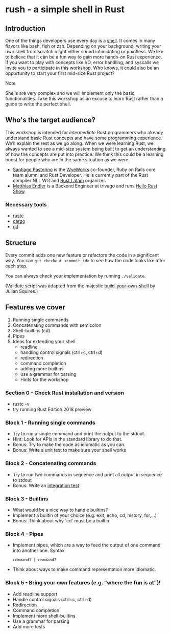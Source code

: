 # rush - a simple shell in Rust

## Introduction

One of the things developers use every day is a [shell](https://multicians.org/shell.html). It comes in many flavors like bash, fish or zsh. Depending on your background, writing your own shell from scratch might either sound intimidating or pointless. We like to believe that it can be a fun way to gain more hands-on Rust experience. If you want to play with concepts like I/O, error handling, and syscalls we invite you to participate in this workshop. Who knows, it could also be an opportunity to start your first mid-size Rust project?

> [!NOTE]
> Shells are very complex and we will implement only the basic functionalities.
> Take this workshop as an excuse to learn Rust rather than a guide to write the perfect shell.

## Who's the target audience?

This workshop is intended for *intermediate* Rust programmers who already understand basic Rust concepts and have some programming experience. We’ll explain the rest as we go along.
When we were learning Rust, we always wanted to see a mid-size system being built to get an understanding of how the concepts are put into practice. We think this could be a learning boost for people who are in the same situation as we were.

* [Santiago Pastorino](https://santiagopastorino.com) is the [WyeWorks](https://wyeworks.com) co-founder, Ruby on Rails core team alumni and Rust Developer. He is currently part of the Rust compiler NLL WG and [Rust Latam](https://rustlatam.org) organizer.
* [Matthias Endler](https://matthias-endler.de) is a Backend Engineer at trivago and runs [Hello Rust Show](https://hello-rust.show).


### Necessary tools

* [rustc](https://rustup.rs/)
* [cargo](https://github.com/rust-lang/cargo)
* [git](https://git-scm.com/)

## Structure

Every commit adds one new feature or refactors the code in a significant way.
You can `git checkout <commit_id>` to see how the code looks like after each step.

You can always check your implementation by running `./validate`.

(Validate script was adapted from the majestic [build-your-own-shell](https://github.com/tokenrove/build-your-own-shell) by Julian Squires.)

## Features we cover

1. Running single commands
2. Concatenating commands with semicolon
3. Shell-builtins (cd)
4. Pipes
5. Ideas for extending your shell
   - readline
   - handling control signals (ctrl+c, ctrl+d)
   - redirection
   - command completion
   - adding more builtins
   - use a grammar for parsing
   - Hints for the workshop

### Section 0 - Check Rust installation and version

- rustc -v
- try running Rust Edition 2018 preview

### Block 1 - Running single commands

- Try to run a single command and print the output to the stdout.
- Hint: Look for APIs in the standard library to do that.
- Bonus: Try to make the code as idiomatic as you can.
- Bonus: Write a unit test to make sure your shell works

### Block 2 - Concatenating commands

- Try to run two commands in sequence and print all output in sequence
  to stdout
- Bonus: Write an [integration test](https://doc.rust-lang.org/rust-by-example/testing/integration_testing.html)

### Block 3 - Builtins

- What would be a nice way to handle builtins?
- Implement a builtin of your choice (e.g. exit, echo, cd, history,
  for,...)
- Bonus: Think about why \`cd\` must be a builtin

### Block 4 - Pipes

- Implement pipes, which are a way to feed the output of one command into another one.
	Syntax:

	```shell
	command1 | command2
	```

- Think about ways to make command representation more idiomatic.

### Block 5 - Bring your own features (e.g. "where the fun is at")!

* Add readline support
* Handle control signals (ctrl+c, ctrl+d)
* Redirection
* Command completion
* Implement more shell-builtins
* Use a grammar for parsing
* Add more tests
